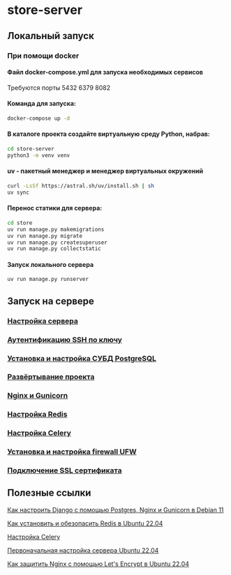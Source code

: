 # store-server

## Локальный запуск 
### При помощи docker
#### Файл docker-compose.yml для запуска необходимых сервисов
Требуются порты 5432 6379 8082
#### Команда для запуска:
```sh
docker-compose up -d
```
#### В каталоге проекта создайте виртуальную среду Python, набрав:
```sh
cd store-server
python3 -m venv venv
```
#### uv - пакетный менеджер и менеджер виртуальных окружений
```sh
curl -LsSf https://astral.sh/uv/install.sh | sh
uv sync
```
#### Перенос статики для сервера:
```sh
cd store
uv run manage.py makemigrations
uv run manage.py migrate
uv run manage.py createsuperuser
uv run manage.py collectstatic
```
#### Запуск локального сервера
```sh
uv run manage.py runserver
```
## Запуск на сервере

### [Настройка сервера](docs/ServerSetup.md)
### [Аутентификацию SSH по ключу](docs/KeySSH.md)
### [Установка и настройка СУБД PostgreSQL](docs/ConfiguringPostgreSQL.md)
### [Развёртывание проекта](docs/ProjectDeployment.md)
### [Nginx и Gunicorn](docs/Nginx&Gunicorn.md)
### [Настройка Redis](docs/ConfiguringRedis.md)
### [Настройка Celery](docs/ConfiguringCelery.md)
### [Установка и настройка firewall UFW](docs/Installing&ConfiguringUFW.md)
### [Подключение SSL сертификата](docs/CertificateSSL.md)

## Полезные ссылки

[Как настроить Django с помощью Postgres, Nginx и Gunicorn в Debian 11](https://www.digitalocean.com/community/tutorials/how-to-set-up-django-with-postgres-nginx-and-gunicorn-on-debian-11)

[Как установить и обезопасить Redis в Ubuntu 22.04](https://www.digitalocean.com/community/tutorials/how-to-install-and-secure-redis-on-ubuntu-22-04)

[Настройка Celery](https://docs.celeryq.dev/en/stable/userguide/daemonizing.html#usage-systemd)

[Первоначальная настройка сервера Ubuntu 22.04](https://www.digitalocean.com/community/tutorials/initial-server-setup-with-ubuntu-22-04)

[Как защитить Nginx с помощью Let's Encrypt в Ubuntu 22.04](https://www.digitalocean.com/community/tutorials/how-to-secure-nginx-with-let-s-encrypt-on-ubuntu-22-04)